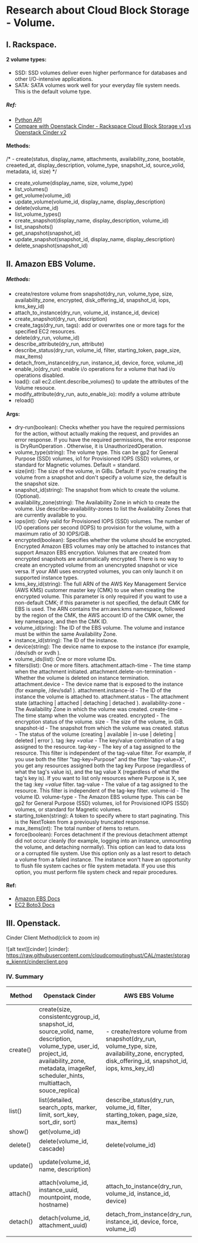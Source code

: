 # Research about Cloud Block Storage - Volume.

## I. Rackspace.

#### 2 volume types:
- SSD: SSD volumes deliver even higher performance for databases and other I/O-intensive applications.
- SATA: SATA volumes work well for your everyday file system needs. This is the default volume type.

##### Ref: 
- [Python API](https://developer.rackspace.com/docs/cloud-block-storage/getting-started/?lang=python)
- [Compare with Openstack Cinder - Rackspace Cloud Block Storage v1 vs Openstack Cinder v2](https://developer.rackspace.com/docs/cloud-block-storage/v1/developer-guide/#document-general-api-info/cbsv1-methods-vs-cinderv2-methods)

#### Methods:

/* - create(status, display_name, attachments, availability_zone, bootable, creaeted_at, display_description, volume_type, snapshot_id, source_volid, metadata, id, size) */ 
- create_volume(display_name, size, volume_type)
- list_volumes()
- get_volume(volume_id)
- update_volume(volume_id, display_name, display_description)
- delete(volume_id)
- list_volume_types()
- create_snapshot(display_name, display_description, volume_id)
- list_snapshots()
- get_snapshot(snapshot_id)
- update_snapshot(snapshot_id, display_name, display_description)
- delete_snapshot(snapshot_id)

## II. Amazon EBS Volume.

##### Methods:

- create/restore volume from snapshot(dry_run, volume_type, size, availability_zone, encrypted, disk_offering_id, snapshot_id, iops, kms_key_id)
- attach_to_instance(dry_run, volume_id, instance_id, device)
- create_snapshot(dry_run, description)
- create_tags(dry_run, tags): add or overwrites one or more tags for the specified EC2 resources.
- delete(dry_run, volume_id)
- describe_attribute(dry_run, attribute)
- describe_status(dry_run, volume_id, filter, starting_token, page_size, max_items)
- detach_from_instance(dry_run, instance_id, device, force, volume_id)
- enable_io(dry_run): enable i/o operations for a volume that had i/o operations disabled.
- load(): call ec2.client.describe_volumes() to update the attributes of the Volume resouce.
- modify_attribute(dry_run, auto_enable_io): modify a volume attribute
- reload()

#### Args:

- dry-run(boolean): Checks whether you have the required permissions for the action, without actually making the request, and provides an error response. If you have the required permissions, the error response is DryRunOperation . Otherwise, it is UnauthorizedOperation.
- volume_type(string): The volume type. This can be gp2 for General Purpose (SSD) volumes, io1 for Provisioned IOPS (SSD) volumes, or standard for Magnetic volumes. Default = standard.
- size(int): The size of the volume, in GiBs. Default: If you're creating the volume from a snapshot and don't specify a volume size, the default is the snapshot size.
- snapshot_id(string): The snapshot from which to create the volume. (Optional).
- availability_zone(string): The Availability Zone in which to create the volume. Use describe-availability-zones to list the Availability Zones that are currently available to you.
- iops(int): Only valid for Provisioned IOPS (SSD) volumes. The number of I/O operations per second (IOPS) to provision for the volume, with a maximum ratio of 30 IOPS/GiB.
- encrypted(boolean): Specifies whether the volume should be encrypted. Encrypted Amazon EBS volumes may only be attached to instances that support Amazon EBS encryption. Volumes that are created from encrypted snapshots are automatically encrypted. There is no way to create an encrypted volume from an unencrypted snapshot or vice versa. If your AMI uses encrypted volumes, you can only launch it on supported instance types.
- kms_key_id(string): The full ARN of the AWS Key Management Service (AWS KMS) customer master key (CMK) to use when creating the encrypted volume. This parameter is only required if you want to use a non-default CMK; if this parameter is not specified, the default CMK for EBS is used. The ARN contains the arn:aws:kms namespace, followed by the region of the CMK, the AWS account ID of the CMK owner, the key namespace, and then the CMK ID.
- volume_id(sring): The ID of the EBS volume. The volume and instance must be within the same Availability Zone.
- instance_id(string): The ID of the instance.
- device(string): The device name to expose to the instance (for example, /dev/sdh or xvdh ).
- volume_ids(list): One or more volume IDs.
- filters(list): One or more filters.
	attachment.attach-time - The time stamp when the attachment initiated.
	attachment.delete-on-termination - Whether the volume is deleted on instance termination.
	attachment.device - The device name that is exposed to the instance (for example, /dev/sda1 ).
	attachment.instance-id - The ID of the instance the volume is attached to.
	attachment.status - The attachment state (attaching | attached | detaching | detached ).
	availability-zone - The Availability Zone in which the volume was created.
	create-time - The time stamp when the volume was created.
	encrypted - The encryption status of the volume.
	size - The size of the volume, in GiB.
	snapshot-id - The snapshot from which the volume was created.
	status - The status of the volume (creating | available | in-use | deleting | deleted | error ).
	tag :key =*value* - The key/value combination of a tag assigned to the resource.
	tag-key - The key of a tag assigned to the resource. This filter is independent of the tag-value filter. For example, if you use both the filter "tag-key=Purpose" and the filter "tag-value=X", you get any resources assigned both the tag key Purpose (regardless of what the tag's value is), and the tag value X (regardless of what the tag's key is). If you want to list only resources where Purpose is X, see the tag :key =*value* filter.
	tag-value - The value of a tag assigned to the resource. This filter is independent of the tag-key filter.
	volume-id - The volume ID.
	volume-type - The Amazon EBS volume type. This can be gp2 for General Purpose (SSD) volumes, io1 for Provisioned IOPS (SSD) volumes, or standard for Magnetic volumes.
- starting_token(string): A token to specify where to start paginating. This is the NextToken from a previously truncated response.
- max_items(int): The total number of items to return.
- force(boolean): Forces detachment if the previous detachment attempt did not occur cleanly (for example, logging into an instance, unmounting the volume, and detaching normally). This option can lead to data loss or a corrupted file system. Use this option only as a last resort to detach a volume from a failed instance. The instance won't have an opportunity to flush file system caches or file system metadata. If you use this option, you must perform file system check and repair procedures.

#### Ref:
- [Amazon EBS Docs](http://docs.aws.amazon.com/AWSEC2/latest/UserGuide/ebs-detaching-volume.html)  
- [EC2 Boto3 Docs](http://boto3.readthedocs.org/en/latest/reference/services/ec2.html#volume)

## III. Openstack.

Cinder Client Method(click to zoom in)

![alt text][cinder]
[cinder]: https://raw.githubusercontent.com/cloudcomputinghust/CAL/master/storage_kiennt/cinderclient.png


### IV. Summary

| Method   | Openstack Cinder                                                                                                                                                                                       | AWS EBS Volume                                                                                                                                   | Rackspace Cloud Block Storage                                                                                                                                        |
|----------|--------------------------------------------------------------------------------------------------------------------------------------------------------------------------------------------------------|--------------------------------------------------------------------------------------------------------------------------------------------------|----------------------------------------------------------------------------------------------------------------------------------------------------------------------|
| create() | create(size, consistentcygroup_id, snapshot_id, source_volid, name, description, volume_type, user_id, project_id, availability_zone, metadata, imageRef, scheduler_hints, multiattach, souce_replica) | - create/restore volume from snapshot(dry_run, volume_type, size, availability_zone, encrypted, disk_offering_id, snapshot_id, iops, kms_key_id) | create(status, display_name, attachments, availability_zone, bootable, creaeted_at, display_description, volume_type, snapshot_id, source_volid, metadata, id, size) |
| list()   | list(detailed, search_opts, marker, limit, sort_key, sort_dir, sort)                                                                                                                                   | describe_status(dry_run, volume_id, filter, starting_token, page_size, max_items)                                                                | list_volume()                                                                                                                                                        |
| show()   | get(volume_id)                                                                                                                                                                                         |                                                                                                                                                  | show(volume_id)                                                                                                                                                      |
| delete() | delete(volume_id, cascade)                                                                                                                                                                             | delete(volume_id)                                                                                                                                | delete(volume_id)                                                                                                                                                    |
| update() | update(volume_id, name, description)                                                                                                                                                                   |                                                                                                                                                  | update(volume_id, display_name, display_description)                                                                                                                 |
| attach() | attach(volume_id, instance_uuid, mountpoint, mode, hostname)                                                                                                                                           | attach_to_instance(dry_run, volume_id, instance_id, device)                                                                                      |                                                                                                                                                                      |
| detach() | detach(volume_id, attachment_uuid)                                                                                                                                                                     | detach_from_instance(dry_run, instance_id, device, force, volume_id)                                                                             |                                                                                                                                                                      |
|          |                                                                                                                                                                                                        |                                                                                                                                                  |                                                                                                                                                                      |
